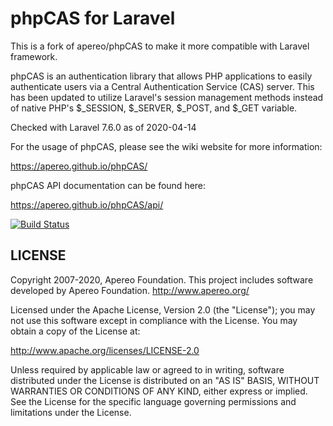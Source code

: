 phpCAS for Laravel
==================

This is a fork of apereo/phpCAS to make it more compatible with Laravel framework.

phpCAS is an authentication library that allows PHP applications to easily authenticate
users via a Central Authentication Service (CAS) server.  This has been updated to
utilize Laravel's session management methods instead of native PHP's $_SESSION, $_SERVER,
$_POST, and $_GET variable.

Checked with Laravel 7.6.0 as of 2020-04-14

For the usage of phpCAS, please see the wiki website for more information:

https://apereo.github.io/phpCAS/

phpCAS API documentation can be found here:

https://apereo.github.io/phpCAS/api/


[![Build Status](https://travis-ci.org/apereo/phpCAS.png)](https://travis-ci.org/apereo/phpCAS)

LICENSE
-------
Copyright 2007-2020, Apereo Foundation.
This project includes software developed by Apereo Foundation.
http://www.apereo.org/

Licensed under the Apache License, Version 2.0 (the "License");
you may not use this software except in compliance with the License.
You may obtain a copy of the License at:

http://www.apache.org/licenses/LICENSE-2.0

Unless required by applicable law or agreed to in writing, software
distributed under the License is distributed on an "AS IS" BASIS,
WITHOUT WARRANTIES OR CONDITIONS OF ANY KIND, either express or implied.
See the License for the specific language governing permissions and
limitations under the License.
